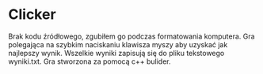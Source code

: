 # Clicker
Brak kodu źródłowego, zgubiłem go podczas formatowania komputera.
Gra polegająca na szybkim naciskaniu klawisza myszy aby uzyskać jak najlepszy wynik. Wszelkie wyniki zapisują się do pliku tekstowego wyniki.txt. 
Gra stworzona za pomocą c++ bulider. 
